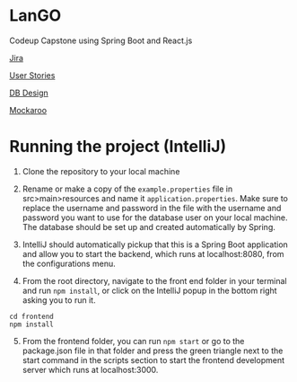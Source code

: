 # LanGO

Codeup Capstone using Spring Boot and React.js

[Jira](https://lango-capstone.atlassian.net/secure/RapidBoard.jspa?rapidView=1)

[User Stories](https://docs.google.com/document/d/1wq2BtXEZM2ceJjq-y9MgXJ3zxGTvOANtJ3IP0OnsEq8/edit)

[DB Design](https://www.draw.io/?state=%7B%22ids%22:%5B%221LKDoq6CYH8tSf6i6lk22WZwDTF-XXjoN%22%5D,%22action%22:%22open%22,%22userId%22:%22102101200280189763828%22%7D#G1LKDoq6CYH8tSf6i6lk22WZwDTF-XXjoN)

[Mockaroo](https://mockaroo.com/projects/14922)


# Running the project (IntelliJ)

1. Clone the repository to your local machine

2. Rename or make a copy of the `example.properties` file in src>main>resources and name it `application.properties`.  Make sure to replace the username and password in the file with the username and password you want to use for the database user on your local machine.  The database should be set up and created automatically by Spring.

3. IntelliJ should automatically pickup that this is a Spring Boot application and allow you to start the backend, which runs at localhost:8080, from the configurations menu.

4. From the root directory, navigate to the front end folder in your terminal and run `npm install`, or click on the IntelliJ popup in the bottom right asking you to run it.  
```
cd frontend
npm install
```
5. From the frontend folder, you can run `npm start` or go to the package.json file in that folder and press the green triangle next to the start command in the scripts section to start the frontend development server which runs at localhost:3000.

